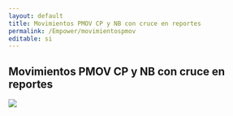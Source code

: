 ```yaml
---
layout: default
title: Movimientos PMOV CP y NB con cruce en reportes
permalink: /Empower/movimientospmov
editable: si
---
```


## Movimientos PMOV CP y NB con cruce en reportes


[![](video11.png)](https://www.youtube.com/watch?v=_F0YfsZM104)



